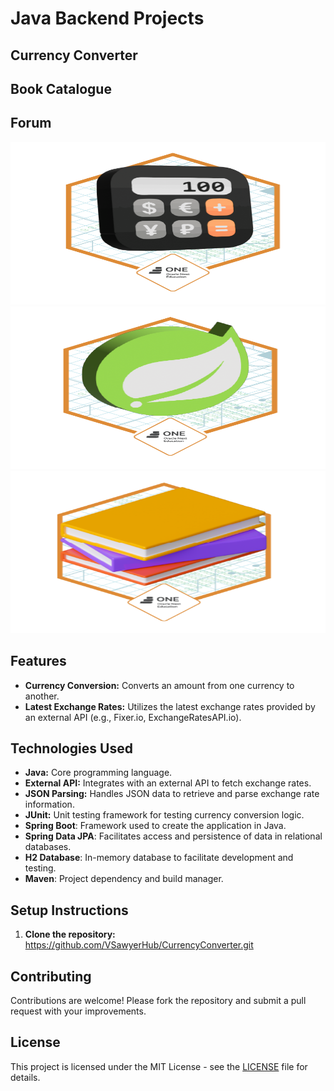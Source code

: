 # Java Backend Projects

## Currency Converter
## Book Catalogue
## Forum

<p align="center">
<img src="https://github.com/VSawyerHub/ProgramaONE_Challenges/blob/master/Currency%20Converter/Badge-Conversor.png" width="550" height="260" />
<img src="https://github.com/VSawyerHub/ProgramaONE_Challenges/blob/master/ForoHub/Badge-Spring.png" width="550" height="260" />
<img src="https://github.com/VSawyerHub/ProgramaONE_Challenges/blob/master/LiterAlura/badge%20literalura.png" width="550" height="260" />
</p>

## Features

- **Currency Conversion:** Converts an amount from one currency to another.
- **Latest Exchange Rates:** Utilizes the latest exchange rates provided by an external API (e.g., Fixer.io, ExchangeRatesAPI.io).

## Technologies Used

- **Java:** Core programming language.
- **External API:** Integrates with an external API to fetch exchange rates.
- **JSON Parsing:** Handles JSON data to retrieve and parse exchange rate information.
- **JUnit:** Unit testing framework for testing currency conversion logic.
- **Spring Boot**: Framework used to create the application in Java.
- **Spring Data JPA**: Facilitates access and persistence of data in relational databases.
- **H2 Database**: In-memory database to facilitate development and testing.
- **Maven**: Project dependency and build manager.

## Setup Instructions

1. **Clone the repository:**
https://github.com/VSawyerHub/CurrencyConverter.git

## Contributing

Contributions are welcome! Please fork the repository and submit a pull request with your improvements.

## License

This project is licensed under the MIT License - see the [LICENSE](LICENSE) file for details.

